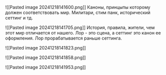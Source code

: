 ![[Pasted image 20241218141600.png]]
Каноны, принцыпы которому должен соответствовать мир. Милитари, стим панк, исторический сеттинг и тд.


![[Pasted image 20241218141705.png]]
История, правила, жители, чем этот мир отличается от нашего.
Лор - это сцена, а сеттинг это канон ее оформления.
Лор прорабатывается раньше сеттинга.

![[Pasted image 20241218141823.png]]

![[Pasted image 20241218141858.png]]

![[Pasted image 20241218141953.png]]

